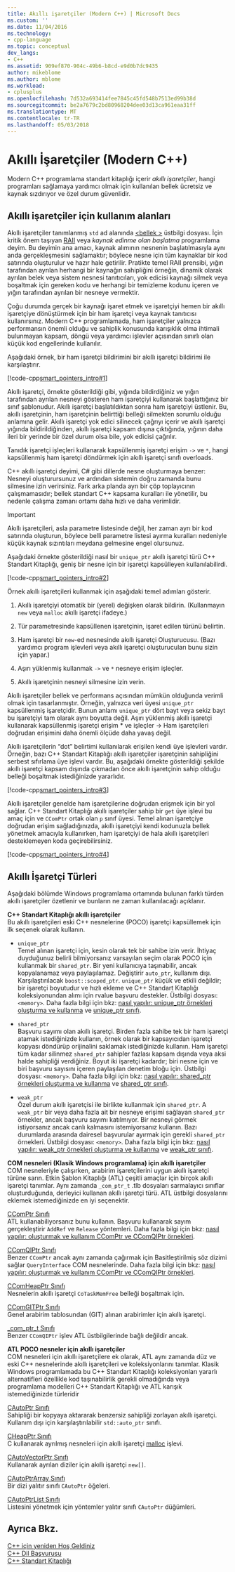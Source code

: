```yaml
---
title: Akıllı işaretçiler (Modern C++) | Microsoft Docs
ms.custom: ''
ms.date: 11/04/2016
ms.technology:
- cpp-language
ms.topic: conceptual
dev_langs:
- C++
ms.assetid: 909ef870-904c-49b6-b8cd-e9d0b7dc9435
author: mikeblome
ms.author: mblome
ms.workload:
- cplusplus
ms.openlocfilehash: 7d532a693414fee7845c45fd548b7513ed99b38d
ms.sourcegitcommit: be2a7679c2bd80968204dee03d13ca961eaa31ff
ms.translationtype: MT
ms.contentlocale: tr-TR
ms.lasthandoff: 05/03/2018
---
```

# <a name="smart-pointers-modern-c"></a>Akıllı İşaretçiler (Modern C++)
Modern C++ programlama standart kitaplığı içerir *akıllı işaretçiler*, hangi programları sağlamaya yardımcı olmak için kullanılan bellek ücretsiz ve kaynak sızdırıyor ve özel durum güvenlidir.  
  
## <a name="uses-for-smart-pointers"></a>Akıllı işaretçiler için kullanım alanları  
 Akıllı işaretçiler tanımlanmış `std` ad alanında [ \<bellek >](../standard-library/memory.md) üstbilgi dosyası. İçin kritik önem taşıyan [RAII](../cpp/objects-own-resources-raii.md) veya *kaynak edinme olan başlatma* programlama deyim. Bu deyimin ana amacı, kaynak alımının nesnenin başlatılmasıyla aynı anda gerçekleşmesini sağlamaktır; böylece nesne için tüm kaynaklar bir kod satırında oluşturulur ve hazır hale getirilir. Pratikte temel RAII prensibi, yığın tarafından ayrılan herhangi bir kaynağın sahipliğini örneğin, dinamik olarak ayrılan belek veya sistem nesnesi tanıtıcıları, yok edicisi kaynağı silmek veya boşaltmak için gereken kodu ve herhangi bir temizleme kodunu içeren ve yığın tarafından ayrılan bir nesneye vermektir.  
  
 Çoğu durumda gerçek bir kaynağı işaret etmek ve işaretçiyi hemen bir akıllı işaretçiye dönüştürmek için bir ham işaretçi veya kaynak tanıtıcısı kullanırsınız. Modern C++ programlamada, ham işaretçiler yalnızca performansın önemli olduğu ve sahiplik konusunda karışıklık olma ihtimali bulunmayan kapsam, döngü veya yardımcı işlevler açısından sınırlı olan küçük kod engellerinde kullanılır.  
  
 Aşağıdaki örnek, bir ham işaretçi bildirimini bir akıllı işaretçi bildirimi ile karşılaştırır.  
  
 [!code-cpp[smart_pointers_intro#1](../cpp/codesnippet/CPP/smart-pointers-modern-cpp_1.cpp)]  
  
 Akıllı işaretçi, örnekte gösterildiği gibi, yığında bildirdiğiniz ve yığın tarafından ayrılan nesneyi gösteren ham işaretçiyi kullanarak başlattığınız bir sınıf şablonudur. Akıllı işaretçi başlatıldıktan sonra ham işaretçiyi üstlenir. Bu, akıllı işaretçinin, ham işaretçinin belirttiği belleği silmekten sorumlu olduğu anlamına gelir. Akıllı işaretçi yok edici silinecek çağrıyı içerir ve akıllı işaretçi yığında bildirildiğinden, akıllı işaretçi kapsam dışına çıktığında, yığının daha ileri bir yerinde bir özel durum olsa bile, yok edicisi çağrılır.  
  
 Tanıdık işaretçi işleçleri kullanarak kapsüllenmiş işaretçi erişim `->` ve `*`, hangi kapsüllenmiş ham işaretçi döndürmek için akıllı işaretçi sınıfı overloads.  
  
 C++ akıllı işaretçi deyimi, C# gibi dillerde nesne oluşturmaya benzer: Nesneyi oluşturursunuz ve ardından sistemin doğru zamanda bunu silmesine izin verirsiniz. Fark arka planda ayrı bir çöp toplayıcının çalışmamasıdır; bellek standart C++ kapsama kuralları ile yönetilir, bu nedenle çalışma zamanı ortamı daha hızlı ve daha verimlidir.  
  
> [!IMPORTANT]
>  Akıllı işaretçileri, asla parametre listesinde değil, her zaman ayrı bir kod satırında oluşturun, böylece belli parametre listesi ayırma kuralları nedeniyle küçük kaynak sızıntıları meydana gelmesine engel olursunuz.  
  
 Aşağıdaki örnekte gösterildiği nasıl bir `unique_ptr` akıllı işaretçi türü C++ Standart Kitaplığı, geniş bir nesne için bir işaretçi kapsülleyen kullanılabilirdi.  
  
 [!code-cpp[smart_pointers_intro#2](../cpp/codesnippet/CPP/smart-pointers-modern-cpp_2.cpp)]  
  
 Örnek akıllı işaretçileri kullanmak için aşağıdaki temel adımları gösterir.  
  
1.  Akıllı işaretçiyi otomatik bir (yerel) değişken olarak bildirin. (Kullanmayın `new` veya `malloc` akıllı işaretçi ifadeye.)  
  
2.  Tür parametresinde kapsüllenen işaretçinin, işaret edilen türünü belirtin.  
  
3.  Ham işaretçi bir `new`-ed nesnesinde akıllı işaretçi Oluşturucusu. (Bazı yardımcı program işlevleri veya akıllı işaretçi oluşturucuları bunu sizin için yapar.)  
  
4.  Aşırı yüklenmiş kullanmak `->` ve `*` nesneye erişim işleçler.  
  
5.  Akıllı işaretçinin nesneyi silmesine izin verin.  
  
 Akıllı işaretçiler bellek ve performans açısından mümkün olduğunda verimli olmak için tasarlanmıştır. Örneğin, yalnızca veri üyesi `unique_ptr` kapsüllenmiş işaretçidir. Bunun anlamı `unique_ptr` dört bayt veya sekiz bayt bu işaretçiyi tam olarak aynı boyutta değil. Aşırı yüklenmiş akıllı işaretçi kullanarak kapsüllenmiş işaretçi erişim * ve işleçler -> Ham işaretçileri doğrudan erişimini daha önemli ölçüde daha yavaş değil.  
  
 Akıllı işaretçilerin “dot” belirtimi kullanılarak erişilen kendi üye işlevleri vardır. Örneğin, bazı C++ Standart Kitaplığı akıllı işaretçiler işaretçinin sahipliğini serbest sıfırlama üye işlevi vardır. Bu, aşağıdaki örnekte gösterildiği şekilde akıllı işaretçi kapsam dışında çıkmadan önce akıllı işaretçinin sahip olduğu belleği boşaltmak istediğinizde yararlıdır.  
  
 [!code-cpp[smart_pointers_intro#3](../cpp/codesnippet/CPP/smart-pointers-modern-cpp_3.cpp)]  
  
 Akıllı işaretçiler genelde ham işaretçilerine doğrudan erişmek için bir yol sağlar. C++ Standart Kitaplığı akıllı işaretçiler sahip bir `get` üye işlevi bu amaç için ve `CComPtr` ortak olan `p` sınıf üyesi. Temel alınan işaretçiye doğrudan erişim sağladığınızda, akıllı işaretçiyi kendi kodunuzla bellek yönetmek amacıyla kullanırken, ham işaretçiyi de hala akıllı işaretçileri desteklemeyen koda geçirebilirsiniz.  
  
 [!code-cpp[smart_pointers_intro#4](../cpp/codesnippet/CPP/smart-pointers-modern-cpp_4.cpp)]  
  
## <a name="kinds-of-smart-pointers"></a>Akıllı İşaretçi Türleri  
 Aşağıdaki bölümde Windows programlama ortamında bulunan farklı türden akıllı işaretçiler özetlenir ve bunların ne zaman kullanılacağı açıklanır.  
  
 **C++ Standart Kitaplığı akıllı işaretçiler**  
 Bu akıllı işaretçileri eski C++ nesnelerine (POCO) işaretçi kapsüllemek için ilk seçenek olarak kullanın.  
  
-   `unique_ptr`   
     Temel alınan işaretçi için, kesin olarak tek bir sahibe izin verir. İhtiyaç duyduğunuz belirli bilmiyorsanız varsayılan seçim olarak POCO için kullanmak bir `shared_ptr`. Bir yeni kullanıcıya taşınabilir, ancak kopyalanamaz veya paylaşılamaz. Değiştirir `auto_ptr`, kullanım dışı. Karşılaştırılacak `boost::scoped_ptr`. `unique_ptr` küçük ve etkili değildir; bir işaretçi boyutudur ve hızlı ekleme ve C++ Standart Kitaplığı koleksiyonundan alımı için rvalue başvuru destekler. Üstbilgi dosyası: `<memory>`. Daha fazla bilgi için bkz: [nasıl yapılır: unique_ptr örnekleri oluşturma ve kullanma](../cpp/how-to-create-and-use-unique-ptr-instances.md) ve [unique_ptr sınıfı](../standard-library/unique-ptr-class.md).  
  
-   `shared_ptr`   
     Başvuru sayımı olan akıllı işaretçi. Birden fazla sahibe tek bir ham işaretçi atamak istediğinizde kullanın, örnek olarak bir kapsayıcıdan işaretçi kopyası döndürüp orijinalini saklamak istediğinizde kullanın. Ham işaretçi tüm kadar silinmez `shared_ptr` sahipler fazlası kapsam dışında veya aksi halde sahipliği verdiğiniz. Boyut iki işaretçi kadardır; biri nesne için ve biri başvuru sayısını içeren paylaşılan denetim bloğu için. Üstbilgi dosyası: `<memory>`. Daha fazla bilgi için bkz: [nasıl yapılır: shared_ptr örnekleri oluşturma ve kullanma](../cpp/how-to-create-and-use-shared-ptr-instances.md) ve [shared_ptr sınıfı](../standard-library/shared-ptr-class.md).  
  
-   `weak_ptr`   
    Özel durum akıllı işaretçisi ile birlikte kullanmak için `shared_ptr`. A `weak_ptr` bir veya daha fazla ait bir nesneye erişimi sağlayan `shared_ptr` örnekler, ancak başvuru sayımı katılmıyor. Bir nesneyi görmek istiyorsanız ancak canlı kalmasını istemiyorsanız kullanın. Bazı durumlarda arasında dairesel başvurular ayırmak için gerekli `shared_ptr` örnekleri. Üstbilgi dosyası: `<memory>`. Daha fazla bilgi için bkz: [nasıl yapılır: weak_ptr örnekleri oluşturma ve kullanma](../cpp/how-to-create-and-use-weak-ptr-instances.md) ve [weak_ptr sınıfı](../standard-library/weak-ptr-class.md).  
  
 **COM nesneleri (Klasik Windows programlama) için akıllı işaretçiler**  
 COM nesneleriyle çalışırken, arabirim işaretçilerini uygun akıllı işaretçi türüne sarın. Etkin Şablon Kitaplığı (ATL) çeşitli amaçlar için birçok akıllı işaretçi tanımlar. Aynı zamanda `_com_ptr_t` .tlb dosyaları sarmalayıcı sınıflar oluşturduğunda, derleyici kullanan akıllı işaretçi türü. ATL üstbilgi dosyalarını eklemek istemediğinizde en iyi seçenektir.  
  
 [CComPtr Sınıfı](../atl/reference/ccomptr-class.md)  
 ATL kullanabiliyorsanız bunu kullanın. Başvuru kullanarak sayım gerçekleştirir `AddRef` ve `Release` yöntemleri. Daha fazla bilgi için bkz: [nasıl yapılır: oluşturmak ve kullanım CComPtr ve CComQIPtr örnekleri](../cpp/how-to-create-and-use-ccomptr-and-ccomqiptr-instances.md).  
  
 [CComQIPtr Sınıfı](../atl/reference/ccomqiptr-class.md)  
 Benzer `CComPtr` ancak aynı zamanda çağırmak için Basitleştirilmiş söz dizimi sağlar `QueryInterface` COM nesnelerinde. Daha fazla bilgi için bkz: [nasıl yapılır: oluşturmak ve kullanım CComPtr ve CComQIPtr örnekleri](../cpp/how-to-create-and-use-ccomptr-and-ccomqiptr-instances.md).  
  
 [CComHeapPtr Sınıfı](../atl/reference/ccomheapptr-class.md)  
 Nesnelerin akıllı işaretçi `CoTaskMemFree` belleği boşaltmak için.  
  
 [CComGITPtr Sınıfı](../atl/reference/ccomgitptr-class.md)  
 Genel arabirim tablosundan (GIT) alınan arabirimler için akıllı işaretçi.  
  
 [_com_ptr_t Sınıfı](../cpp/com-ptr-t-class.md)  
 Benzer `CComQIPtr` işlev ATL üstbilgilerinde bağlı değildir ancak.  
  
 **ATL POCO nesneler için akıllı işaretçiler**  
 COM nesneleri için akıllı işaretçilere ek olarak, ATL aynı zamanda düz ve eski C++ nesnelerinde akıllı işaretçileri ve koleksiyonlarını tanımlar. Klasik Windows programlamada bu C++ Standart Kitaplığı koleksiyonları yararlı alternatifleri özellikle kod taşınabilirlik gerekli olmadığında veya programlama modelleri C++ Standart Kitaplığı ve ATL karışık istemediğinizde türleridir  
  
 [CAutoPtr Sınıfı](../atl/reference/cautoptr-class.md)  
 Sahipliği bir kopyaya aktararak benzersiz sahipliği zorlayan akıllı işaretçi. Kullanım dışı için karşılaştırılabilir `std::auto_ptr` sınıfı.  
  
 [CHeapPtr Sınıfı](../atl/reference/cheapptr-class.md)  
 C kullanarak ayrılmış nesneleri için akıllı işaretçi [malloc](../c-runtime-library/reference/malloc.md) işlevi.  
  
 [CAutoVectorPtr Sınıfı](../atl/reference/cautovectorptr-class.md)  
 Kullanarak ayrılan diziler için akıllı işaretçi `new[]`.  
  
 [CAutoPtrArray Sınıfı](../atl/reference/cautoptrarray-class.md)  
 Bir dizi yalıtır sınıfı `CAutoPtr` öğeleri.  
  
 [CAutoPtrList Sınıfı](../atl/reference/cautoptrlist-class.md)  
 Listesini yönetmek için yöntemler yalıtır sınıfı `CAutoPtr` düğümleri.  
  
## <a name="see-also"></a>Ayrıca Bkz.  
 [C++ için yeniden Hoş Geldiniz](../cpp/welcome-back-to-cpp-modern-cpp.md)   
 [C++ Dil Başvurusu](../cpp/cpp-language-reference.md)   
 [C++ Standart Kitaplığı](../standard-library/cpp-standard-library-reference.md)   
